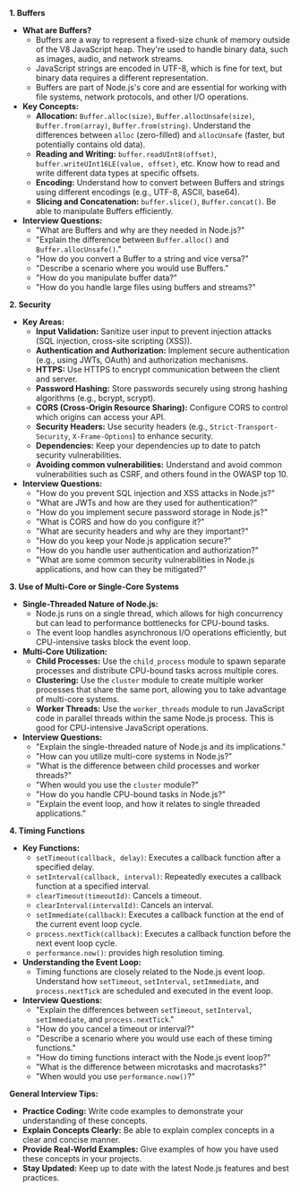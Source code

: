 **1. Buffers**

* **What are Buffers?**
    * Buffers are a way to represent a fixed-size chunk of memory outside of the V8 JavaScript heap. They're used to handle binary data, such as images, audio, and network streams.
    * JavaScript strings are encoded in UTF-8, which is fine for text, but binary data requires a different representation.
    * Buffers are part of Node.js's core and are essential for working with file systems, network protocols, and other I/O operations.
* **Key Concepts:**
    * **Allocation:** `Buffer.alloc(size)`, `Buffer.allocUnsafe(size)`, `Buffer.from(array)`, `Buffer.from(string)`. Understand the differences between `alloc` (zero-filled) and `allocUnsafe` (faster, but potentially contains old data).
    * **Reading and Writing:** `buffer.readUInt8(offset)`, `buffer.writeUInt16LE(value, offset)`, etc. Know how to read and write different data types at specific offsets.
    * **Encoding:** Understand how to convert between Buffers and strings using different encodings (e.g., UTF-8, ASCII, base64).
    * **Slicing and Concatenation:** `buffer.slice()`, `Buffer.concat()`. Be able to manipulate Buffers efficiently.
* **Interview Questions:**
    * "What are Buffers and why are they needed in Node.js?"
    * "Explain the difference between `Buffer.alloc()` and `Buffer.allocUnsafe()`."
    * "How do you convert a Buffer to a string and vice versa?"
    * "Describe a scenario where you would use Buffers."
    * "How do you manipulate buffer data?"
    * "How do you handle large files using buffers and streams?"

**2. Security**

* **Key Areas:**
    * **Input Validation:** Sanitize user input to prevent injection attacks (SQL injection, cross-site scripting (XSS)).
    * **Authentication and Authorization:** Implement secure authentication (e.g., using JWTs, OAuth) and authorization mechanisms.
    * **HTTPS:** Use HTTPS to encrypt communication between the client and server.
    * **Password Hashing:** Store passwords securely using strong hashing algorithms (e.g., bcrypt, scrypt).
    * **CORS (Cross-Origin Resource Sharing):** Configure CORS to control which origins can access your API.
    * **Security Headers:** Use security headers (e.g., `Strict-Transport-Security`, `X-Frame-Options`) to enhance security.
    * **Dependencies:** Keep your dependencies up to date to patch security vulnerabilities.
    * **Avoiding common vulnerabilities:** Understand and avoid common vulnerabilities such as CSRF, and others found in the OWASP top 10.
* **Interview Questions:**
    * "How do you prevent SQL injection and XSS attacks in Node.js?"
    * "What are JWTs and how are they used for authentication?"
    * "How do you implement secure password storage in Node.js?"
    * "What is CORS and how do you configure it?"
    * "What are security headers and why are they important?"
    * "How do you keep your Node.js application secure?"
    * "How do you handle user authentication and authorization?"
    * "What are some common security vulnerabilities in Node.js applications, and how can they be mitigated?"

**3. Use of Multi-Core or Single-Core Systems**

* **Single-Threaded Nature of Node.js:**
    * Node.js runs on a single thread, which allows for high concurrency but can lead to performance bottlenecks for CPU-bound tasks.
    * The event loop handles asynchronous I/O operations efficiently, but CPU-intensive tasks block the event loop.
* **Multi-Core Utilization:**
    * **Child Processes:** Use the `child_process` module to spawn separate processes and distribute CPU-bound tasks across multiple cores.
    * **Clustering:** Use the `cluster` module to create multiple worker processes that share the same port, allowing you to take advantage of multi-core systems.
    * **Worker Threads:** Use the `worker_threads` module to run JavaScript code in parallel threads within the same Node.js process. This is good for CPU-intensive JavaScript operations.
* **Interview Questions:**
    * "Explain the single-threaded nature of Node.js and its implications."
    * "How can you utilize multi-core systems in Node.js?"
    * "What is the difference between child processes and worker threads?"
    * "When would you use the `cluster` module?"
    * "How do you handle CPU-bound tasks in Node.js?"
    * "Explain the event loop, and how it relates to single threaded applications."

**4. Timing Functions**

* **Key Functions:**
    * `setTimeout(callback, delay)`: Executes a callback function after a specified delay.
    * `setInterval(callback, interval)`: Repeatedly executes a callback function at a specified interval.
    * `clearTimeout(timeoutId)`: Cancels a timeout.
    * `clearInterval(intervalId)`: Cancels an interval.
    * `setImmediate(callback)`: Executes a callback function at the end of the current event loop cycle.
    * `process.nextTick(callback)`: Executes a callback function before the next event loop cycle.
    * `performance.now()`: provides high resolution timing.
* **Understanding the Event Loop:**
    * Timing functions are closely related to the Node.js event loop. Understand how `setTimeout`, `setInterval`, `setImmediate`, and `process.nextTick` are scheduled and executed in the event loop.
* **Interview Questions:**
    * "Explain the differences between `setTimeout`, `setInterval`, `setImmediate`, and `process.nextTick`."
    * "How do you cancel a timeout or interval?"
    * "Describe a scenario where you would use each of these timing functions."
    * "How do timing functions interact with the Node.js event loop?"
    * "What is the difference between microtasks and macrotasks?"
    * "When would you use `performance.now()`?"

**General Interview Tips:**

* **Practice Coding:** Write code examples to demonstrate your understanding of these concepts.
* **Explain Concepts Clearly:** Be able to explain complex concepts in a clear and concise manner.
* **Provide Real-World Examples:** Give examples of how you have used these concepts in your projects.
* **Stay Updated:** Keep up to date with the latest Node.js features and best practices.
